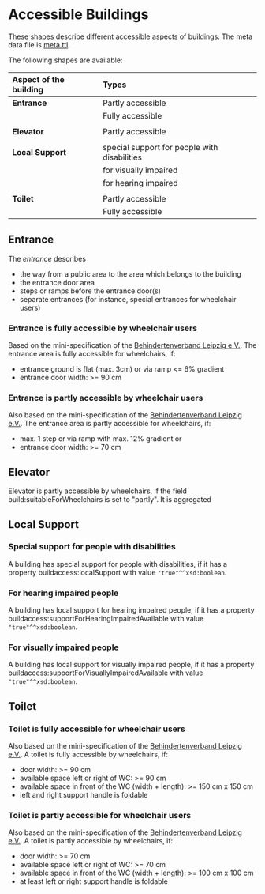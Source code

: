 # Accessible Buildings

These shapes describe different accessible aspects of buildings. The meta data file is [meta.ttl](https://github.com/schreckl/rules/blob/master/rules/accessible-building/meta.ttl).

The following shapes are available:

| Aspect of the building | Types                                        |
|:-----------------------|:---------------------------------------------|
| **Entrance**           | Partly accessible                            |
|                        | Fully accessible                             |
|                        |                                              |
| **Elevator**           | Partly accessible                            |
|                        |                                              |
| **Local Support**      | special support for people with disabilities |
|                        | for visually impaired                        |
|                        | for hearing impaired                         |
|                        |                                              |
| **Toilet**             | Partly accessible                            |
|                        | Fully accessible                             |

## Entrance

The *entrance* describes
* the way from a public area to the area which belongs to the building
* the entrance door area
* steps or ramps before the entrance door(s)
* separate entrances (for instance, special entrances for wheelchair users)

### Entrance is fully accessible by wheelchair users

Based on the mini-specification of the [Behindertenverband Leipzig e.V.](http://www.le-online.de/zeichenengl.htm). The entrance area is fully accessible for wheelchairs, if:
* entrance ground is flat (max. 3cm) or via ramp <= 6% gradient
* entrance door width: >= 90 cm

### Entrance is partly accessible by wheelchair users

Also based on the mini-specification of the [Behindertenverband Leipzig e.V.](http://www.le-online.de/zeichenengl.htm). The entrance area is partly accessible for wheelchairs, if:
* max. 1 step or via ramp with max. 12% gradient or
* entrance door width: >= 70 cm

## Elevator

Elevator is partly accessible by wheelchairs, if the field build:suitableForWheelchairs is set to "partly". It is aggregated 

## Local Support

### Special support for people with disabilities

A building has special support for people with disabilities, if it has a property buildaccess:localSupport with value `"true"^^xsd:boolean`.

### For hearing impaired people

A building has local support for hearing impaired people, if it has a property buildaccess:supportForHearingImpairedAvailable with value `"true"^^xsd:boolean`.

### For visually impaired people

A building has local support for visually impaired people, if it has a property buildaccess:supportForVisuallyImpairedAvailable with value `"true"^^xsd:boolean`.

## Toilet

### Toilet is fully accessible for wheelchair users

Also based on the mini-specification of the [Behindertenverband Leipzig e.V.](http://www.le-online.de/zeichenengl.htm). A toilet is fully accessible by wheelchairs, if:
* door width: >= 90 cm
* available space left or right of WC: >= 90 cm
* available space in front of the WC (width + length): >= 150 cm x 150 cm
* left and right support handle is foldable

### Toilet is partly accessible for wheelchair users

Also based on the mini-specification of the [Behindertenverband Leipzig e.V.](http://www.le-online.de/zeichenengl.htm). A toilet is partly accessible by wheelchairs, if:
* door width: >= 70 cm
* available space left or right of WC: >= 70 cm
* available space in front of the WC (width + length): >= 100 cm x 100 cm
* at least left or right support handle is foldable
